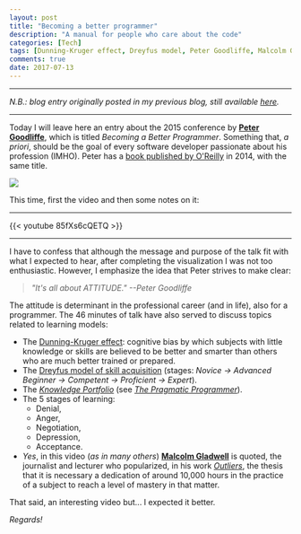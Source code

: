 ```yaml
---
layout: post
title: "Becoming a better programmer"
description: "A manual for people who care about the code"
categories: [Tech]
tags: [Dunning-Kruger effect, Dreyfus model, Peter Goodliffe, Malcolm Gladwell]
comments: true
date: 2017-07-13
---
```


***
_N.B.: blog entry originally posted in my previous blog, still available [here](https://estraviz.github.io/estraviz2017/profession%20and%20career/Becoming-a-better-programmer/)._
***

Today I will leave here an entry about the 2015 conference by [**Peter Goodliffe**](http://www.goodliffe.net/), which is titled _Becoming a Better Programmer_. Something that, _a priori_, should be the goal of every software developer passionate about his profession (IMHO). Peter has a [book published by O'Reilly](https://www.amazon.es/Becoming-Better-Programmer-Handbook-People/dp/1491905530/) in 2014, with the same title.

![](/images/becoming-a-better-programmer.jpg)

This time, first the video and then some notes on it:

***
{{< youtube 85fXs6cQETQ >}}
***

I have to confess that although the message and purpose of the talk fit with what I expected to hear, after completing the visualization I was not too enthusiastic. However, I emphasize the idea that Peter strives to make clear:

> _"It's all about ATTITUDE." --Peter Goodliffe_

The attitude is determinant in the professional career (and in life), also for a programmer. The 46 minutes of talk have also served to discuss topics related to learning models:

* The [Dunning-Kruger effect](https://es.wikipedia.org/wiki/Efecto_Dunning-Kruger): cognitive bias by which subjects with little knowledge or skills are believed to be better and smarter than others who are much better trained or prepared.
* The [Dreyfus model of skill acquisition](https://en.wikipedia.org/wiki/Dreyfus_model_of_skill_acquisition) (stages: _Novice -> Advanced Beginner -> Competent -> Proficient -> Expert_).
* The [_Knowledge Portfolio_](http://flylib.com/books/en/1.315.1.18/1/) (see [_The Pragmatic Programmer_](https://pragprog.com/book/tpp/the-pragmatic-programmer)).
* The 5 stages of learning:
  * Denial,
  * Anger,
  * Negotiation,
  * Depression,
  * Acceptance.
* _Yes_, in this video (_as in many others_) [**Malcolm Gladwell**](http://gladwell.com/) is quoted, the journalist and lecturer who popularized, in his work [_Outliers_](https://en.wikipedia.org/wiki/Outliers_(book)), the thesis that it is necessary a dedication of around 10,000 hours in the practice of a subject to reach a level of mastery in that matter.

That said, an interesting video but... I expected it better.

_Regards!_
